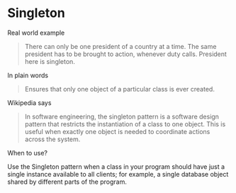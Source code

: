 # Singleton

Real world example

> There can only be one president of a country at a time. The same president has to be brought to action, whenever duty calls. President here is singleton.

In plain words

> Ensures that only one object of a particular class is ever created.

Wikipedia says

> In software engineering, the singleton pattern is a software design pattern that restricts the instantiation of a class to one object. This is useful when exactly one object is needed to coordinate actions across the system.

When to use?

Use the Singleton pattern when a class in your program should have just a single instance available to all clients; for example, a single database object shared by different parts of the program.